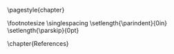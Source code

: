 \pagestyle{chapter}

\footnotesize
\singlespacing
\setlength{\parindent}{0in}
\setlength{\parskip}{0pt}

<!--
Do not edit this page.

References are automatically generated from the BibTex file (References.bib)

...which you should create using your reference manager.
-->

\chapter{References}
